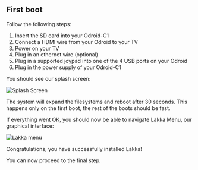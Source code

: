 ## First boot

Follow the following steps:

1.  Insert the SD card into your Odroid-C1
2.  Connect a HDMI wire from your Odroid to your TV
3.  Power on your TV
4.  Plug in an ethernet wire (optional)
5.  Plug in a supported joypad into one of the 4 USB ports on your Odroid
6.  Plug in the power supply of your Odroid-C1

You should see our splash screen:

![Splash Screen](/images/splash.png)

The system will expand the filesystems and reboot after 30 seconds. This happens only on the first boot, the rest of the boots should be fast.

If everything went OK, you should now be able to navigate Lakka Menu, our graphical interface:

![Lakka menu](/images/lakkamenu.png)

Congratulations, you have successfully installed Lakka!

You can now proceed to the final step.
